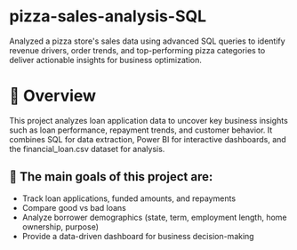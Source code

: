# pizza-sales-analysis-SQL
Analyzed a pizza store's sales data using advanced SQL queries to identify revenue drivers, order trends, and top-performing pizza categories to deliver actionable insights for business optimization.

# 📌 Overview

This project analyzes loan application data to uncover key business insights such as loan performance, repayment trends, and customer behavior. It combines SQL for data extraction, Power BI for interactive dashboards, and the financial_loan.csv dataset for analysis.

## 🚀 The main goals of this project are:

- Track loan applications, funded amounts, and repayments
- Compare good vs bad loans
- Analyze borrower demographics (state, term, employment length, home ownership, purpose)
- Provide a data-driven dashboard for business decision-making













